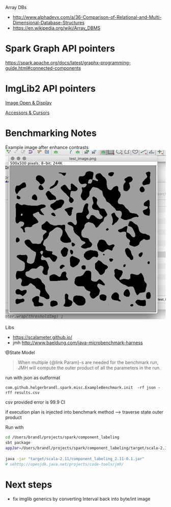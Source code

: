 

Array DBs
* http://www.alphadevx.com/a/36-Comparison-of-Relational-and-Multi-Dimensional-Database-Structures
* https://en.wikipedia.org/wiki/Array_DBMS

# Spark Graph API pointers


https://spark.apache.org/docs/latest/graphx-programming-guide.html#connected-components




# ImgLib2 API pointers

[Image Open & Display](https://imagej.net/ImgLib2_-_Getting_Started)

[Accessors & Cursors](https://imagej.net/ImgLib2_-_Accessors#Cursor)


# Benchmarking Notes

Example image after enhance contrasts
![](.FindCompontents_images/1332418f.png)


Libs
* https://scalameter.github.io/
* jmh http://www.baeldung.com/java-microbenchmark-harness


@State Model
> When multiple {@link Param}-s are needed for the benchmark run,
 JMH will compute the outer product of all the parameters in the run.

 run with json as outformat
 ```
 com.github.holgerbrandl.spark.misc.ExampleBenchmark.init  -rf json -rff results.csv
 ```

 csv provided error is 99.9 CI

if execution plan is injected into benchmark method --> traverse state outer product

Run with
```bash
cd /Users/brandl/projects/spark/component_labeling
sbt package
appJar=/Users/brandl/projects/spark/component_labeling/target/scala-2.11/component_labeling_2.11-0.1.jar

java -jar "target/scala-2.11/component_labeling_2.11-0.1.jar"
# sehttp://openjdk.java.net/projects/code-tools/jmh/
```

# Next steps

* fix imglib generics by converting Interval back into byte/int image





